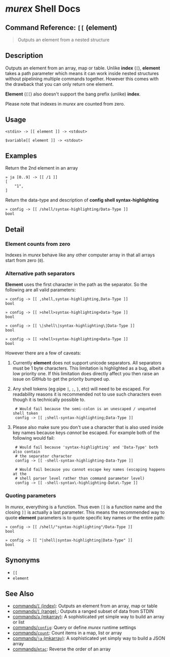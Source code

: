 # _murex_ Shell Docs

## Command Reference: `[[` (element)

> Outputs an element from a nested structure

## Description

Outputs an element from an array, map or table. Unlike **index** (`[`),
**element** takes a path parameter which means it can work inside nested
structures without pipelining multiple commands together. However this
comes with the drawback that you can only return one element.

**Element** (`[[`) also doesn't support the bang prefix (unlike) **index**.

Please note that indexes in _murex_ are counted from zero.

## Usage

    <stdin> -> [[ element ]] -> <stdout>
    
    $variable[[ element ]] -> <stdout>

## Examples

Return the 2nd element in an array

    » ja [0..9] -> [[ /1 ]]
    [
        "1",
    ]
    
Return the data-type and description of **config shell syntax-highlighting**

    » config -> [[ /shell/syntax-highlighting/Data-Type ]]
    bool

## Detail

### Element counts from zero

Indexes in _murex_ behave like any other computer array in that all arrays
start from zero (`0`).

### Alternative path separators

**Element** uses the first character in the path as the separator. So the
following are all valid parameters:

    » config -> [[ ,shell,syntax-highlighting,Data-Type ]]
    bool
    
    » config -> [[ >shell>syntax-highlighting>Data-Type ]]
    bool
    
    » config -> [[ \|shell\|syntax-highlighting\|Data-Type ]]
    bool
    
    » config -> [[ >shell>syntax-highlighting>Data-Type ]]
    bool
    
However there are a few of caveats:

1. Currently **element** does not support unicode separators. All separators
   must be 1 byte characters. This limitation is highlighted as a bug, albeit
   a low priority one. If this limitation does directly affect you then raise
   an issue on GitHub to get the priority bumped up.

2. Any shell tokens (eg pipe `|`, `;`, `}`, etc) will need to be escaped. For
   readability reasons it is recommended not to use such characters even
   though it is technically possible to.

        # Would fail because the semi-colon is an unescaped / unquoted shell token
        config -> [[ ;shell-syntax-highlighting;Data-Type ]]
    
3. Please also make sure you don't use a character that is also used inside
   key names because keys _cannot_ be escaped. For example both of the
   following would fail:

        # Would fail because 'syntax-highlighting' and 'Data-Type' both also contain
        # the separator character
        config -> [[ -shell-syntax-highlighting-Data-Type ]]
    
        # Would fail because you cannot escape key names (escaping happens at the
        # shell parser level rather than command parameter level)
        config -> [[ -shell-syntax\-highlighting-Data\-Type ]]
    
### Quoting parameters

In _murex_, everything is a function. Thus even `[[` is a function name and
the closing `]]` is actually a last parameter. This means the recommended way
to quote **element** parameters is to quote specific key names or the entire
path:

    » config -> [[ /shell/"syntax-highlighting"/Data-Type ]]
    bool
    
    » config -> [[ "|shell|syntax-highlighting|Data-Type" ]]
    bool

## Synonyms

* `[[`
* `element`


## See Also

* [commands/`[` (index)](../commands/index.md):
  Outputs an element from an array, map or table
* [commands/`[` (range) ](../commands/range.md):
  Outputs a ranged subset of data from STDIN
* [commands/`a` (mkarray)](../commands/a.md):
  A sophisticated yet simple way to build an array or list
* [commands/`config`](../commands/config.md):
  Query or define _murex_ runtime settings
* [commands/`count`](../commands/count.md):
  Count items in a map, list or array
* [commands/`ja` (mkarray)](../commands/ja.md):
  A sophisticated yet simply way to build a JSON array
* [commands/`mtac`](../commands/mtac.md):
  Reverse the order of an array